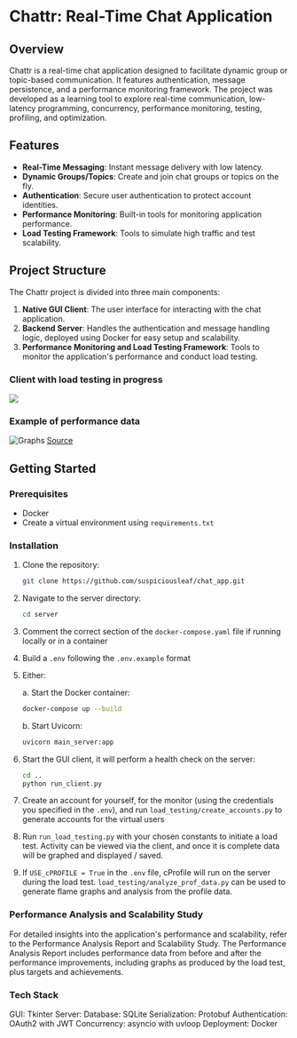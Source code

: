 # Chattr: Real-Time Chat Application

## Overview  
Chattr is a real-time chat application designed to facilitate dynamic group or topic-based communication. It features authentication, message persistence, and a performance monitoring framework. The project was developed as a learning tool to explore real-time communication, low-latency programming, concurrency, performance monitoring, testing, profiling, and optimization.

## Features  
- **Real-Time Messaging**: Instant message delivery with low latency.  
- **Dynamic Groups/Topics**: Create and join chat groups or topics on the fly.  
- **Authentication**: Secure user authentication to protect account identities.  
- **Performance Monitoring**: Built-in tools for monitoring application performance.  
- **Load Testing Framework**: Tools to simulate high traffic and test scalability.  

## Project Structure  
The Chattr project is divided into three main components:  
1. **Native GUI Client**: The user interface for interacting with the chat application.  
2. **Backend Server**: Handles the authentication and message handling logic, deployed using Docker for easy setup and scalability.  
3. **Performance Monitoring and Load Testing Framework**: Tools to monitor the application's performance and conduct load testing.  

### Client with load testing in progress
![](demo.gif)

### Example of performance data
 ![Graphs](https://i.imgur.com/JRoV4dQ.png)
 [Source](https://i.imgur.com/JRoV4dQ.png)

## Getting Started  
### Prerequisites  
- Docker  
- Create a virtual environment using `requirements.txt`

### Installation  
1. Clone the repository:  
   ```bash
   git clone https://github.com/suspiciousleaf/chat_app.git
   ```
2. Navigate to the server directory:
   ```bash
   cd server
   ```
3. Comment the correct section of the `docker-compose.yaml` file if running locally or in a container
4. Build a `.env` following the `.env.example` format
5. Either:
   
   a. Start the Docker container:
      ```bash
      docker-compose up --build
      ```
   b. Start Uvicorn:
      ```bash
      uvicorn main_server:app
      ```
6. Start the GUI client, it will perform a health check on the server:
   ```bash
   cd ..
   python run_client.py
   ```
7. Create an account for yourself, for the monitor (using the credentials you specified in the `.env`), and run `load_testing/create_accounts.py` to generate accounts for the virtual users
8. Run `run_load_testing.py` with your chosen constants to initiate a load test. Activity can be viewed via the client, and once it is complete data will be graphed and displayed / saved.
9.  If `USE_cPROFILE = True` in the `.env` file, cProfile will run on the server during the load test. `load_testing/analyze_prof_data.py` can be used to generate flame graphs and analysis from the profile data.

### Performance Analysis and Scalability Study
For detailed insights into the application's performance and scalability, refer to the Performance Analysis Report and Scalability Study. The Performance Analysis Report includes performance data from before and after the performance improvements, including graphs as produced by the load test, plus targets and achievements. 

### Tech Stack

GUI: Tkinter
Server: 
Database: SQLite
Serialization: Protobuf
Authentication: OAuth2 with JWT
Concurrency: asyncio with uvloop
Deployment: Docker
